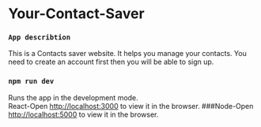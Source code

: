 # Your-Contact-Saver
### `App describtion`
This is a Contacts saver website. It helps you manage your contacts. You need to create an account first then you will be able to sign up. 


### `npm run dev`

Runs the app in the development mode.<br />
React-Open [http://localhost:3000](http://localhost:3000) to view it in the browser.
###Node-Open [http://localhost:5000](http://localhost:3000) to view it in the browser.


